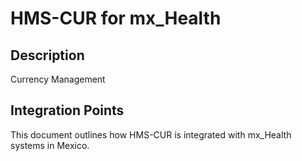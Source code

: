 # HMS-CUR for mx_Health

## Description

Currency Management

## Integration Points

This document outlines how HMS-CUR is integrated with mx_Health systems in Mexico.
